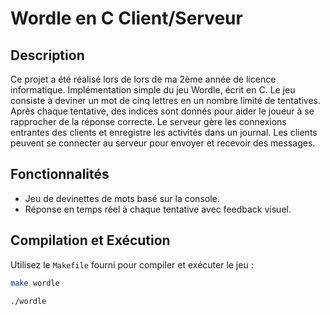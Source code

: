 # Wordle en C Client/Serveur

## Description
Ce projet a été réalisé lors de lors de ma 2ème année de licence informatique. 
Implémentation simple du jeu Wordle, écrit en C. Le jeu consiste à deviner un mot de cinq lettres en un nombre limité de tentatives. Après chaque tentative, des indices sont donnés pour aider le joueur à se rapprocher de la réponse correcte.
Le serveur gère les connexions entrantes des clients et enregistre les activités dans un journal. Les clients peuvent se connecter au serveur pour envoyer et recevoir des messages.

## Fonctionnalités
- Jeu de devinettes de mots basé sur la console.
- Réponse en temps réel à chaque tentative avec feedback visuel.

## Compilation et Exécution
Utilisez le `Makefile` fourni pour compiler et exécuter le jeu :
```bash
make wordle

./wordle
